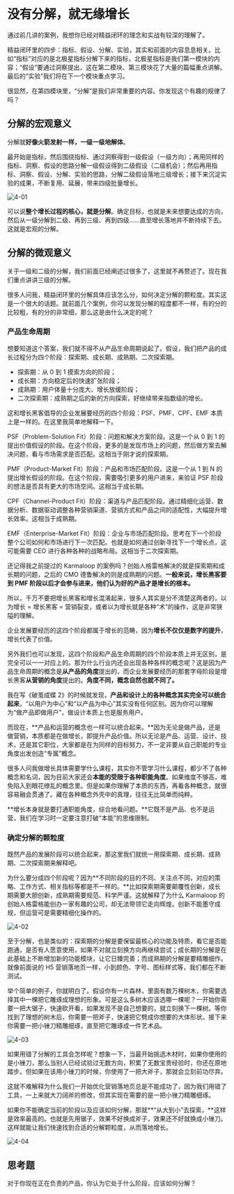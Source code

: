 

# 没有分解，就无缘增长

通过前几讲的案例，我想你已经对精益闭环的理念和实战有较深的理解了。

精益闭环里的四步：指标、假设、分解、实验，其实和前面的内容息息相关。比如“指标”对应的是北极星指标分解下来的指标，北极星指标是我们第一模块的内容；“假设”要通过洞察提出，这在第二模块、第三模块花了大量的篇幅重点讲解。最后的“实验”我们将在下一个模块重点学习。

很显然，在第四模块里，“分解”是我们非常重要的内容。你发现这个有趣的规律了吗？

## 分解的宏观意义

分解就**好像火箭发射一样，一级一级地解体**。

最开始是指标，然后围绕指标、通过洞察得到一级假设（一级方向）；再用同样的指标、洞察、假设的思路分解一级假设得到二级假设（二级机会）；然后再用指标、洞察、假设、分解、实验的思路，分解二级假设落地三级增长；接下来沉淀实验的成果，不断复用、延展，带来四级批量增长。

![4-01](assets/4-01.png)



可以说**整个增长过程的核心，就是分解**。确定目标，也就是未来想要达成的方向，然后从一级分解到二级、再到三级、再到四级……直至增长落地并不断持续下去。这就是宏观的分解。

## 分解的微观意义

关于一级和二级的分解，我们前面已经阐述过很多了，这里就不再赘述了。现在我们重点讲讲三级的分解。

很多人问我，精益闭环里的分解具体应该怎么分，如何决定分解的颗粒度。其实这是一个很大的话题。就前面几个案例，你可以发现分解的程度都不一样，有的分的比较粗，有的分的非常细，那么这是由什么决定的呢？

### 产品生命周期

想要知道这个答案，我们就不得不从产品生命周期说起了。假设，我们把产品的成长过程分为四个阶段：探索期、成长期、成熟期、二次探索期。

- 探索期：从 0 到 1 摸索方向的阶段；
- 成长期：方向稳定后的快速扩张阶段；
- 成熟期：用户体量十分庞大、增长放缓阶段；
- 二次探索期：成熟期之后的新的方向探索，好继续带来指数级的增长。

这和增长黑客倡导的企业发展要经历的四个阶段：PSF、PMF、CPF、EMF 本质上是一样的。在这里我简单地解释一下。

PSF（Problem-Solution Fit）阶段：问题和解决方案阶段。这是一个从 0 到 1 的提出价值假设的阶段。在这个阶段，更多的是发现市场上的问题，然后做方案去解决问题，看与市场需求是否匹配。这相当于刚才说的探索期。

PMF（Product-Market Fit）阶段：产品和市场匹配阶段。这是一个从 1 到 N 的提出增长假设的阶段。在这个阶段，需要吸引更多的用户进来，来验证 PSF 阶段的想法是否具有更大的市场空间。这相当于成长期。

CPF（Channel-Product Fit）阶段：渠道与产品匹配阶段。通过精细化运营、数据分析、数据驱动调整各种营销渠道、营销方式和产品之间的适配性，大幅提升增长效率。这相当于成熟期。

EMF（Enterprise-Market Fit）阶段：企业与市场匹配阶段。思考在下一个阶段整个公司如何和市场进行下一次匹配。也就是如何通过创新寻找下一个增长点，这可能需要 CEO 进行各种各种的战略布局。这相当于二次探索期。

还记得我之前提过的 Karmaloop 的案例吗？创始人格雷格解决的就是探索期和成长期的问题，之后的 CMO 德鲁解决的则是成熟期的问题。**一般来说，增长黑客要到 PMF 阶段以后才会参与进来，他们认为好的产品才是增长的根本。**

所以，千万不要把增长黑客和增长混淆起来，很多人其实是分不清楚这两者的，以为增长 = 增长黑客 = 营销裂变，或者以为增长就是各种“术”的操作，这是非常狭隘的理解。

企业发展要经历的这四个阶段都属于增长的范畴，因为**增长不仅仅是数字的提升**，增长代表了价值。

另外我们也可以发现，这四个阶段和产品生命周期的四个阶段本质上并无区别，是完全可以一一对应上的。那为什么行业内还会出现各种各样的概念呢？这是因为产品生命周期的概念是**从产品的角度**提出的，而企业发展要经历的那套字母阶段是增长黑客**从营销的角度**提出的。**角度不同，概念自然也就不同了。**

我在写《破茧成蝶 2》的时候就发现，**产品和设计上的各种概念其实完全可以统合起来**，“以用户为中心”和“以产品为中心”其实没有任何区别。因为你可以理解为“做产品即做用户”，做设计本质上也是服务用户。

而现在，**产品和运营的概念也一样可以统合起来。**因为无论是做产品，还是做营销，本质都是在做增长，即提升产品价值。所以无论是产品、运营、设计、技术，还是其它职位，大家都是在为同样的目标努力，不一定非要从自己职能的专业角度出发创造“专属”概念。

很多人问我做增长具体需要学什么课程，其实你不管学习什么课程，都少不了各种概念和名词，因为目前大家还会**本能的受限于各种职能角度**。如果维度不够高，难免陷入到眼花缭乱的概念里。但是如果你理解了本质的东西，再看各种概念，就很容易融会贯通了。藏在各种概念外壳中的真理，往往无比简单而纯粹。

**增长本身就是要打通职能角度，综合地看问题。**它既不是产品、也不是运营，我们在学习时一定要注意打破“本能”的思维限制。

### 确定分解的颗粒度

既然产品的发展阶段可以统合起来，那这里我们就统一用探索期、成长期、成熟期、二次探索期来解释吧。

为什么要分成四个阶段呢？因为**不同阶段的目的不同、关注点不同，对应的策略、工作方式、相关指标等都是不一样的。**比如探索期需要颠覆性创新，成长期需要大胆创新，成熟期需要规范、科学严谨。这就解释了为什么 Karmaloop 的创始人格雷格能创办一家有趣的公司，却无法带领它走向辉煌。创新不能墨守成规，但运营可是需要精细化操作的。

![4-02](assets/4-02.png)



至于分解，也是类似的：探索期的分解是要保留最核心的功能及特质，看它是否能跑通，是否有人愿意使用，如果不对就立刻换方向再继续尝试；成长期的分解是在此基础上不断增加新的功能模块，让它日臻完善；而成熟期的分解是要精雕细作。就像前面说的 H5 营销落地页一样，小到颜色、字号、图标样式等，我们都在不断测试。

举个简单的例子，你就明白了。假设你有一片森林，里面有数万棵树木，你需要选择其中一棵把它雕琢成理想的形象。可是这么多树木应该选哪一棵呢？一开始你需要一把大锯子，快速砍开看，如果发现不是自己想要的，就立刻换下一棵树。等你找到了理想的树木后，你需要一把斧子，快速把它劈成你想要的大体形状。接下来你需要一把小锉刀精雕细琢，直至把它雕琢成一件艺术品。



![4-03](assets/4-03.png)



如果用错了分解的工具会怎样呢？想象一下，当最开始挑选木材时，如果你使用的是小锉刀，那么当别人已经试验过无数方向，积累了无数宝贵经验时，你还在原地踏步。但如果在该用小锉刀的时候，你使用了一把大斧子，那就会立刻前功尽弃。

这就不难解释为什么我们一开始优化营销落地页总是不能成功了，因为我们用错了工具，一上来就大刀阔斧的修改，但其实现在需要的是一把小锉刀精雕细琢。

如果你不能确定当前的阶段以及应该如何分解，那就**“从大到小”去探索，**这样是效率最高的。也就是先用锯子，效果不好换成斧子，效果还不好就换成小锉刀。这样就能让我们快速找到合适的分解颗粒度，从而落地增长。

![4-04](assets/4-04.png)



## 思考题

对于你现在正在负责的产品，你认为它处于什么阶段，应该如何分解？



















